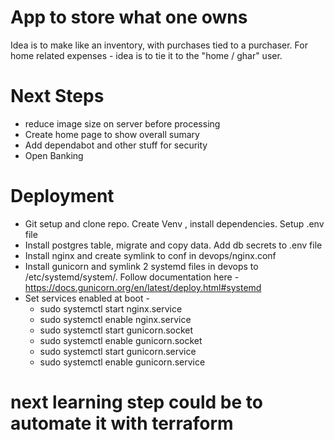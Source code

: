 # App to store what one owns

Idea is to make like an inventory, with purchases tied to a purchaser.
For home related expenses - idea is to tie it to the "home / ghar" user.

# Next Steps 
- reduce image size on server before processing
- Create home page to show overall sumary
- Add dependabot and other stuff for security
- Open Banking
 
# Deployment
- Git setup and clone repo. Create Venv , install dependencies. Setup .env file
- Install postgres table, migrate and copy data. Add db secrets to .env file
- Install nginx and create symlink to conf in devops/nginx.conf
- Install gunicorn and symlink 2 systemd files in devops to /etc/systemd/system/. Follow documentation here - https://docs.gunicorn.org/en/latest/deploy.html#systemd
- Set services enabled at boot -
    - sudo systemctl start nginx.service 
    - sudo systemctl enable nginx.service
    - sudo systemctl start gunicorn.socket
    - sudo systemctl enable gunicorn.socket
    - sudo systemctl start gunicorn.service
    - sudo systemctl enable gunicorn.service

# next learning step could be to automate it with terraform
